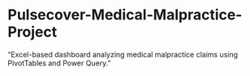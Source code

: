 # Pulsecover-Medical-Malpractice-Project
“Excel-based dashboard analyzing medical malpractice claims using PivotTables and Power Query.”
